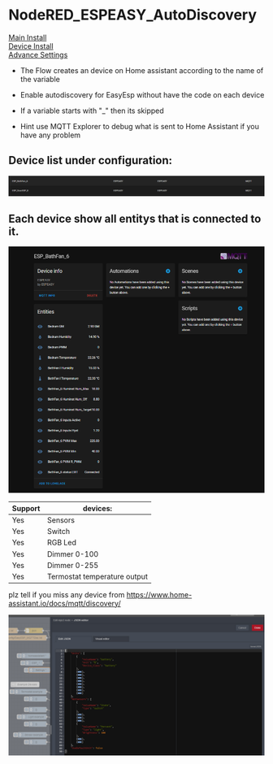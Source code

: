 # NodeRED_ESPEASY_AutoDiscovery  
[Main Install](MainInstall.md)  
[Device Install](Devices.md)  
[Advance Settings](Advance.md)  

* The Flow creates an device on Home assistant according to the name of the variable
* Enable autodiscovery for EasyEsp without have the code on each device 
* If a variable starts with "_" then its skipped

* Hint use MQTT Explorer to debug what is sent to Home Assistant if you have any problem

## Device list under configuration:
![HA Device List](PNG/HA_Devices.PNG)
## Each device show all entitys that is connected to it.
![HA one Device](PNG/HA_1Device.PNG)

Support | devices:  
--------|---------
Yes | Sensors 
Yes | Switch
Yes | RGB Led  
Yes | Dimmer 0-100  
Yes | Dimmer 0-255  
Yes  | Termostat temperature output

plz tell if you miss any device from 
https://www.home-assistant.io/docs/mqtt/discovery/

![Flow_Node-Red](PNG/Flow_Node-Red_Settings.PNG)

